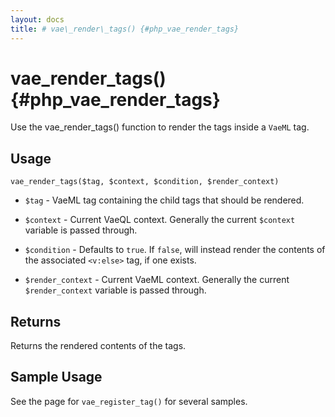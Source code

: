```yaml
---
layout: docs
title: # vae\_render\_tags() {#php_vae_render_tags}
---
```


# vae\_render\_tags() {#php_vae_render_tags}

Use the vae\_render\_tags() function to render the tags inside a `VaeML`
tag.

## Usage

`vae_render_tags($tag, $context, $condition, $render_context)`

-   `$tag` - VaeML tag containing the child tags that should
    be rendered.

-   `$context` - Current VaeQL context. Generally the current `$context`
    variable is passed through.

-   `$condition` - Defaults to `true`. If `false`, will instead render
    the contents of the associated `<v:else>` tag, if one exists.

-   `$render_context` - Current VaeML context. Generally the current
    `$render_context` variable is passed through.

## Returns

Returns the rendered contents of the tags.

## Sample Usage

See the page for `vae_register_tag()` for several samples.

